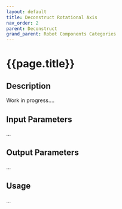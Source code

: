 ```yaml
---
layout: default
title: Deconstruct Rotational Axis
nav_order: 2
parent: Deconstruct
grand_parent: Robot Components Categories
---
```


# **{{page.title}}**

## **Description**

Work in progress....

## **Input Parameters**

...

## **Output Parameters**

...

## **Usage**

...

